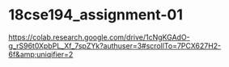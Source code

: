# 18cse194_assignment-01
https://colab.research.google.com/drive/1cNgKGAdO-g_rS96t0XpbPL_Xf_7spZYk?authuser=3#scrollTo=7PCX627H2-6f&amp;uniqifier=2
